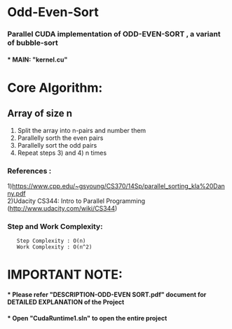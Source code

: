 # Odd-Even-Sort
### Parallel CUDA implementation of ODD-EVEN-SORT , a variant of bubble-sort

 #### * MAIN: "kernel.cu"

# Core Algorithm:
## Array of size n
1. Split the array into n-pairs and number them
2. Parallelly sorth the even pairs 
3. Parallelly sort the odd pairs
4. Repeat steps 3) and 4) n times 

### References :
  1)https://www.cpp.edu/~gsyoung/CS370/14Sp/parallel_sorting_kla%20Danny.pdf    
  2)Udacity CS344: Intro to Parallel Programming (http://www.udacity.com/wiki/CS344)

### Step and Work Complexity:
       Step Complexity : O(n)
       Work Complexity : O(n^2)

# IMPORTANT NOTE:
  #### * Please refer "DESCRIPTION-ODD-EVEN SORT.pdf" document for DETAILED EXPLANATION of the Project
  #### * Open "CudaRuntime1.sln" to open the entire project
